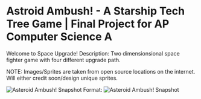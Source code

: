 # Astroid Ambush! - A Starship Tech Tree Game | Final Project for AP Computer Science A

Welcome to Space Upgrade!
Description: Two dimensionsional space fighter game with four different upgrade path.

NOTE: Images/Sprites are taken from open source locations on the internet. Will either credit soon/design unique sprites.

![Asteroid Ambush! Snapshot](https://user-images.githubusercontent.com/54038104/90344593-0c99c700-dfe9-11ea-980a-cfebb59a6a1d.PNG)
Format: ![Asteroid Ambush! Snapshot](https://user-images.githubusercontent.com/54038104/90344593-0c99c700-dfe9-11ea-980a-cfebb59a6a1d.PNG)
